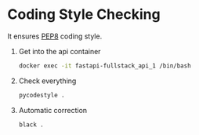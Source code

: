 # Coding Style Checking

It ensures [PEP8](https://www.python.org/dev/peps/pep-0008/) coding style.

1. Get into the api container

    ``` bash
    docker exec -it fastapi-fullstack_api_1 /bin/bash
    ```

2. Check everything

    ``` bash
    pycodestyle .
    ```


3. Automatic correction

    ``` bash
    black .
    ```